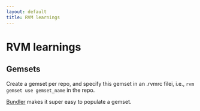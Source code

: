 ```yaml
---
layout: default
title: RVM learnings
---
```


# RVM learnings

## Gemsets

Create a gemset per repo, and specify this gemset in an .rvmrc filei, i.e., `rvm gemset use gemset_name` in the repo.

[Bundler](http://gembundler.com/) makes it super easy to populate a gemset.